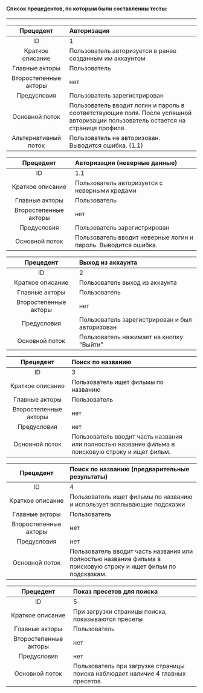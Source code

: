 #### Список прецедентов, по которым были составленны тесты:

-------

Прецедент             | Авторизация
:-----:               | :---- 
ID                    | 1
Краткое описание      | Пользователь авторизуется в ранее созданным им аккаунтом
Главные акторы        | Пользователь
Второстепенные акторы | нет
Предусловия           | Пользователь зарегистрирован
Основной поток        | Пользователь вводит логин и пароль в соответствующие поля. После успешной авторизации пользователь остается на странице профиля.
Альтернативный поток  | Пользователь не авторизован. Выводится ошибка. (1.1)

Прецедент             | Авторизация (неверные данные)
:-----:               | :---- 
ID                    | 1.1
Краткое описание      | Пользователь авторизуется c неверными кредами
Главные акторы        | Пользователь
Второстепенные акторы | нет
Предусловия           | Пользователь зарегистрирован
Основной поток        | Пользователь вводит неверные логин и пароль. Выводится ошибка.

Прецедент             | Выход из аккаунта
:-----:               | :---- 
ID                    | 2
Краткое описание      | Пользователь выход из аккаунта
Главные акторы        | Пользователь
Второстепенные акторы | нет
Предусловия           | Пользователь зарегистрирован и был авторизован
Основной поток        | Пользователь нажимает на кнопку "Выйти"

Прецедент             | Поиск по названию
:-----:               | :---- 
ID                    | 3
Краткое описание      | Пользователь ищет фильмы по названию
Главные акторы        | Пользователь
Второстепенные акторы | нет
Предусловия           | нет
Основной поток        | Пользователь вводит часть названия или полностью название фильма в поисковую строку и ищет фильм.

Прецедент             | Поиск по названию (предварительные результаты)
:-----:               | :----
ID                    | 4
Краткое описание      | Пользователь ищет фильмы по названию и использует всплывающие подсказки
Главные акторы        | Пользователь
Второстепенные акторы | нет
Предусловия           | нет
Основной поток        | Пользователь вводит часть названия или полностью название фильма в поисковую строку и ищет фильм по подсказкам.

Прецедент             | Показ пресетов для поиска
:-----:               | :----
ID                    | 5
Краткое описание      | При загрузки страницы поиска, показываются пресеты
Главные акторы        | Пользователь
Второстепенные акторы | нет
Предусловия           | нет
Основной поток        | Пользователь при загрузке страницы поиска наблюдает наличие 4 главных пресетов.
